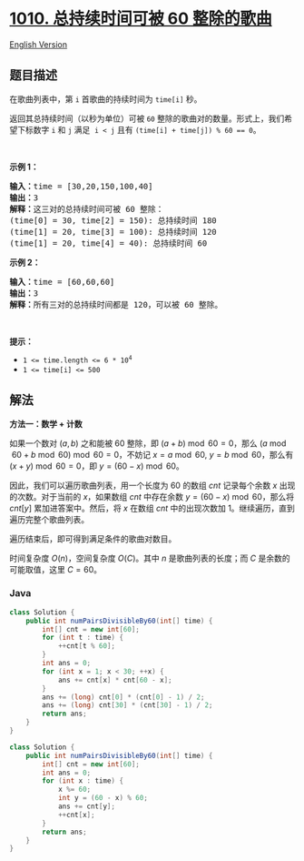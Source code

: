 # [1010. 总持续时间可被 60 整除的歌曲](https://leetcode.cn/problems/pairs-of-songs-with-total-durations-divisible-by-60)

[English Version](/solution/1000-1099/1010.Pairs%20of%20Songs%20With%20Total%20Durations%20Divisible%20by%2060/README_EN.md)

## 题目描述

<p>在歌曲列表中，第 <code>i</code> 首歌曲的持续时间为 <code>time[i]</code> 秒。</p>

<p>返回其总持续时间（以秒为单位）可被 <code>60</code> 整除的歌曲对的数量。形式上，我们希望下标数字 <code>i</code> 和 <code>j</code> 满足&nbsp; <code>i &lt; j</code> 且有&nbsp;<code>(time[i] + time[j]) % 60 == 0</code>。</p>

<p>&nbsp;</p>

<p><strong>示例 1：</strong></p>

<pre>
<strong>输入：</strong>time = [30,20,150,100,40]
<strong>输出：</strong>3
<strong>解释：</strong>这三对的总持续时间可被 60 整除：
(time[0] = 30, time[2] = 150): 总持续时间 180
(time[1] = 20, time[3] = 100): 总持续时间 120
(time[1] = 20, time[4] = 40): 总持续时间 60
</pre>

<p><strong>示例 2：</strong></p>

<pre>
<strong>输入：</strong>time = [60,60,60]
<strong>输出：</strong>3
<strong>解释：</strong>所有三对的总持续时间都是 120，可以被 60 整除。
</pre>

<p>&nbsp;</p>

<p><strong>提示：</strong></p>

<ul>
	<li><code>1 &lt;= time.length &lt;= 6 * 10<sup>4</sup></code></li>
	<li><code>1 &lt;= time[i] &lt;= 500</code></li>
</ul>

## 解法

**方法一：数学 + 计数**

如果一个数对 $(a, b)$ 之和能被 $60$ 整除，即 $(a + b) \bmod 60 = 0$，那么 $(a \bmod 60 + b \bmod 60) \bmod 60 = 0$，不妨记 $x=a \bmod 60$, $y = b \bmod 60$，那么有 $(x + y) \bmod 60 = 0$，即 $y=(60 - x) \bmod 60$。

因此，我们可以遍历歌曲列表，用一个长度为 $60$ 的数组 $cnt$ 记录每个余数 $x$ 出现的次数。对于当前的 $x$，如果数组 $cnt$ 中存在余数 $y = (60 - x) \bmod 60$，那么将 $cnt[y]$ 累加进答案中。然后，将 $x$ 在数组 $cnt$ 中的出现次数加 $1$。继续遍历，直到遍历完整个歌曲列表。

遍历结束后，即可得到满足条件的歌曲对数目。

时间复杂度 $O(n)$，空间复杂度 $O(C)$。其中 $n$ 是歌曲列表的长度；而 $C$ 是余数的可能取值，这里 $C=60$。

### **Java**

```java
class Solution {
    public int numPairsDivisibleBy60(int[] time) {
        int[] cnt = new int[60];
        for (int t : time) {
            ++cnt[t % 60];
        }
        int ans = 0;
        for (int x = 1; x < 30; ++x) {
            ans += cnt[x] * cnt[60 - x];
        }
        ans += (long) cnt[0] * (cnt[0] - 1) / 2;
        ans += (long) cnt[30] * (cnt[30] - 1) / 2;
        return ans;
    }
}
```

```java
class Solution {
    public int numPairsDivisibleBy60(int[] time) {
        int[] cnt = new int[60];
        int ans = 0;
        for (int x : time) {
            x %= 60;
            int y = (60 - x) % 60;
            ans += cnt[y];
            ++cnt[x];
        }
        return ans;
    }
}
```
